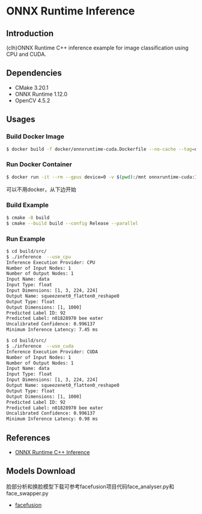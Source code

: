 # ONNX Runtime Inference

## Introduction

(clh)ONNX Runtime C++ inference example for image classification using CPU and CUDA.

## Dependencies

* CMake 3.20.1
* ONNX Runtime 1.12.0
* OpenCV 4.5.2

## Usages

### Build Docker Image

```bash
$ docker build -f docker/onnxruntime-cuda.Dockerfile --no-cache --tag=onnxruntime-cuda:1.12.0 .
```

### Run Docker Container

```bash
$ docker run -it --rm --gpus device=0 -v $(pwd):/mnt onnxruntime-cuda:1.12.0
```

可以不用docker，从下边开始

### Build Example

```bash
$ cmake -B build
$ cmake --build build --config Release --parallel
```

### Run Example

```bash
$ cd build/src/
$ ./inference  --use_cpu
Inference Execution Provider: CPU
Number of Input Nodes: 1
Number of Output Nodes: 1
Input Name: data
Input Type: float
Input Dimensions: [1, 3, 224, 224]
Output Name: squeezenet0_flatten0_reshape0
Output Type: float
Output Dimensions: [1, 1000]
Predicted Label ID: 92
Predicted Label: n01828970 bee eater
Uncalibrated Confidence: 0.996137
Minimum Inference Latency: 7.45 ms
```

```bash
$ cd build/src/
$ ./inference  --use_cuda
Inference Execution Provider: CUDA
Number of Input Nodes: 1
Number of Output Nodes: 1
Input Name: data
Input Type: float
Input Dimensions: [1, 3, 224, 224]
Output Name: squeezenet0_flatten0_reshape0
Output Type: float
Output Dimensions: [1, 1000]
Predicted Label ID: 92
Predicted Label: n01828970 bee eater
Uncalibrated Confidence: 0.996137
Minimum Inference Latency: 0.98 ms
```

## References

* [ONNX Runtime C++ Inference](https://leimao.github.io/blog/ONNX-Runtime-CPP-Inference/)

## Models Download

脸部分析和换脸模型下载可参考facefusion项目代码face_analyser.py和face_swapper.py

* [facefusion](https://github.com/facefusion/facefusion/tree/master)
